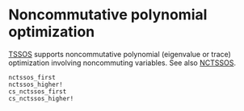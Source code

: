 # Noncommutative polynomial optimization

[TSSOS](https://github.com/wangjie212/TSSOS) supports noncommutative polynomial (eigenvalue or trace) optimization involving noncommuting variables. See also [NCTSSOS](https://github.com/wangjie212/TSSOS).

```@docs
nctssos_first
nctssos_higher!
cs_nctssos_first
cs_nctssos_higher!
```
